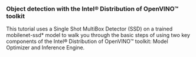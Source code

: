 ### Object detection with the Intel® Distribution of OpenVINO™ toolkit 

This tutorial uses a Single Shot MultiBox Detector (SSD) on a trained mobilenet-ssd* model to walk you through the basic steps of using two key components of the Intel® Distribution of OpenVINO™ toolkit: Model Optimizer and Inference Engine. 

